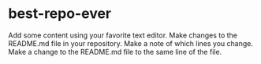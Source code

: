 # best-repo-ever
Add some content using your favorite text editor.
Make changes to the README.md file in your repository. Make a note of which lines you change.
Make a change to the README.md file to the same line of the file.